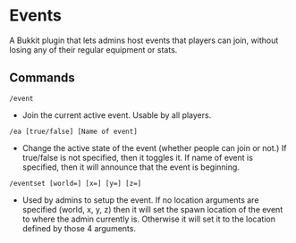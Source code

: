 Events
=====

A Bukkit plugin that lets admins host events that players can join, without losing any of their regular equipment or stats.

Commands
-----
```
/event
```
- Join the current active event. Usable by all players.

```
/ea [true/false] [Name of event]
```
- Change the active state of the event (whether people can join or not.) If true/false is not specified, then it toggles it.
If name of event is specified, then it will announce that the event is beginning.

```
/eventset [world=] [x=] [y=] [z=]
```
- Used by admins to setup the event.
If no location arguments are specified (world, x, y, z) then it will set the spawn location of the event to where the admin currently is. Otherwise it will set it to the location defined by those 4 arguments.
